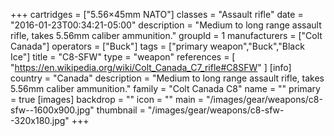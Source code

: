 +++
cartridges = ["5.56×45mm NATO"]
classes = "Assault rifle"
date = "2016-01-23T00:34:21-05:00"
description = "Medium to long range assault rifle, takes 5.56mm caliber ammunition."
groupId = 1
manufacturers = ["Colt Canada"]
operators = ["Buck"]
tags = ["primary weapon","Buck","Black Ice"]
title = "C8-SFW"
type = "weapon"
references = [
  "https://en.wikipedia.org/wiki/Colt_Canada_C7_rifle#C8SFW"
]
[info]
  country = "Canada"
  description = "Medium to long range assault rifle, takes 5.56mm caliber ammunition."
  family = "Colt Canada C8"
  name = ""
  primary = true
[images]
  backdrop = ""
  icon = ""
  main = "/images/gear/weapons/c8-sfw--1600x900.jpg"
  thumbnail = "/images/gear/weapons/c8-sfw--320x180.jpg"
+++
